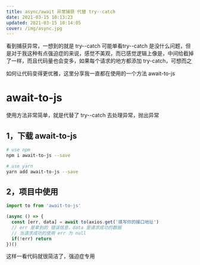 ```yaml
---
title: async/await 异常捕获 代替 try--catch
date: 2021-03-15 10:13:23
updated: 2021-03-15 10:14:05
cover: /img/async.jpg
---
```


看到捕获异常，一想到的就是 try--catch 可能单看try--catch 是没什么问题，但是对于我这种有点强迫症的来说，感觉不美观，而已感觉逻辑上像是，中间给截掉了一样，而且代码量也会变多，如果每个请求的地方都添加 try-catch，可想而之

如何让代码变得更优雅，这里分享我一直都在使用的一个方法 await-to-js

# await-to-js 

使用方法非常简单，就是代替了 try--catch 去处理异常，抛出异常

## 1，下载 await-to-js 

```bash
# use npm
npm i await-to-js --save

# use yarn
yarn add await-to-js --save
```

## 2，项目中使用

```js
import to from 'await-to-js'

(async () => {
  const [err, data] = await to(axios.get('填写你的接口地址')
  // err 是拿到的 错误信息，data 是请求成功的数据
  // 当请求成功的使用 err 为 null
  if(!err) return
})()
```

这样一看代码就很简洁了，强迫症专用
